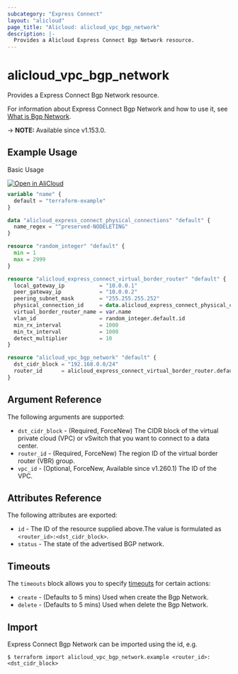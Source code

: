 ```yaml
---
subcategory: "Express Connect"
layout: "alicloud"
page_title: "Alicloud: alicloud_vpc_bgp_network"
description: |-
  Provides a Alicloud Express Connect Bgp Network resource.
---
```


# alicloud_vpc_bgp_network

Provides a Express Connect Bgp Network resource.



For information about Express Connect Bgp Network and how to use it, see [What is Bgp Network](https://www.alibabacloud.com/help/en/express-connect/developer-reference/api-vpc-2016-04-28-addbgpnetwork-express-connect).

-> **NOTE:** Available since v1.153.0.

## Example Usage

Basic Usage

<div style="display: block;margin-bottom: 40px;"><div class="oics-button" style="float: right;position: absolute;margin-bottom: 10px;">
  <a href="https://api.aliyun.com/terraform?resource=alicloud_vpc_bgp_network&exampleId=26b2e425-a7df-d13c-9a59-b23e7398f7dffb7a6a06&activeTab=example&spm=docs.r.vpc_bgp_network.0.26b2e425a7&intl_lang=EN_US" target="_blank">
    <img alt="Open in AliCloud" src="https://img.alicdn.com/imgextra/i1/O1CN01hjjqXv1uYUlY56FyX_!!6000000006049-55-tps-254-36.svg" style="max-height: 44px; max-width: 100%;">
  </a>
</div></div>

```terraform
variable "name" {
  default = "terraform-example"
}

data "alicloud_express_connect_physical_connections" "default" {
  name_regex = "^preserved-NODELETING"
}

resource "random_integer" "default" {
  min = 1
  max = 2999
}

resource "alicloud_express_connect_virtual_border_router" "default" {
  local_gateway_ip           = "10.0.0.1"
  peer_gateway_ip            = "10.0.0.2"
  peering_subnet_mask        = "255.255.255.252"
  physical_connection_id     = data.alicloud_express_connect_physical_connections.default.connections.0.id
  virtual_border_router_name = var.name
  vlan_id                    = random_integer.default.id
  min_rx_interval            = 1000
  min_tx_interval            = 1000
  detect_multiplier          = 10
}

resource "alicloud_vpc_bgp_network" "default" {
  dst_cidr_block = "192.168.0.0/24"
  router_id      = alicloud_express_connect_virtual_border_router.default.id
}
```

## Argument Reference

The following arguments are supported:
* `dst_cidr_block` - (Required, ForceNew) The CIDR block of the virtual private cloud (VPC) or vSwitch that you want to connect to a data center.
* `router_id` - (Required, ForceNew) The region ID of the virtual border router (VBR) group.
* `vpc_id` - (Optional, ForceNew, Available since v1.260.1) The ID of the VPC.

## Attributes Reference

The following attributes are exported:
* `id` - The ID of the resource supplied above.The value is formulated as `<router_id>:<dst_cidr_block>`.
* `status` - The state of the advertised BGP network.

## Timeouts

The `timeouts` block allows you to specify [timeouts](https://developer.hashicorp.com/terraform/language/resources/syntax#operation-timeouts) for certain actions:
* `create` - (Defaults to 5 mins) Used when create the Bgp Network.
* `delete` - (Defaults to 5 mins) Used when delete the Bgp Network.

## Import

Express Connect Bgp Network can be imported using the id, e.g.

```shell
$ terraform import alicloud_vpc_bgp_network.example <router_id>:<dst_cidr_block>
```
